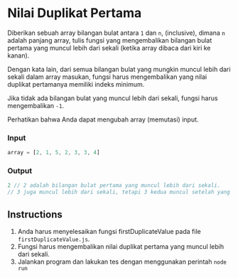 # Nilai Duplikat Pertama
Diberikan sebuah array bilangan bulat antara `1` dan `n`, (inclusive), dimana `n` adalah panjang array, tulis fungsi yang mengembalikan bilangan bulat pertama yang muncul lebih dari sekali (ketika array dibaca dari kiri ke kanan).

Dengan kata lain, dari semua bilangan bulat yang mungkin muncul lebih dari sekali dalam array masukan, fungsi harus mengembalikan yang nilai duplikat pertamanya memiliki indeks minimum.

Jika tidak ada bilangan bulat yang muncul lebih dari sekali, fungsi harus mengembalikan `-1`.

Perhatikan bahwa Anda dapat mengubah array (memutasi) input.

### Input
```js
array = [2, 1, 5, 2, 3, 3, 4]
```

### Output
```js
2 // 2 adalah bilangan bulat pertama yang muncul lebih dari sekali.
// 3 juga muncul lebih dari sekali, tetapi 3 kedua muncul setelah yang kedua 2.
```

## Instructions
1. Anda harus menyelesaikan fungsi firstDuplicateValue pada file `firstDuplicateValue.js`.
2. Fungsi harus mengembalikan nilai duplikat pertama yang muncul lebih dari sekali.
3. Jalankan program dan lakukan tes dengan menggunakan perintah `node run`